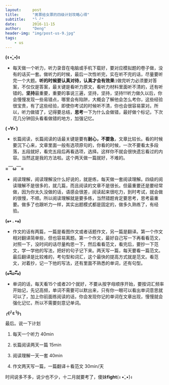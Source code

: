 ```yaml
---
layout:     post
title:      "男票给女票的四级计划攻略心得"
subtitle:   "╰_╯"
date:       2016-11-15
author:     "Deng"
header-img: "img/post-us-9.jpg"
tags:
    - us
---
```


**(ง •̀_•́)ง**

- 每天做一个听力，听力录音在电脑或手机下载好，要对应模拟题的卷子做，没有的话买一套。做听力的时候，最后一次性听完，实在听不完的话，尽量要听完一个大题。**听的时候要认真对待，认真才会有效果**:)做完听力必须要对答案，不仅仅是答案，最关键是看听力原文，看听力材料里面听不清的，还有听错的。**坚持**最重要，重要的事说三遍，坚持，坚持，坚持!!!听力做久以后，你会慢慢发现一些易错点，哪里会有陷阱，大概会了解他会怎么考你，这些经验很宝贵，有了这些经验，即使你考试的时候听不清，你也会很容易蒙对。所以，听力做错了，记得要总结，**思考**一下为什么会做错，最好做个标记，下次花几分钟回头看看做错的地方，加强记忆。

**( •̀∀•́ )**

- 长篇阅读，长篇阅读的话最关键是要有**耐心，不要急**，文章比较长。看的时候要沉下心来，文章里面一般有选项原句的，你看的时候，一次不要看太多段落，五段就好，看完五段后再看选项，选择。这样你不就会很快遗忘看过的内容。当然这是我的方法啦。这个两天做一篇就好，不难的。

**=￣ω￣=**

- 阅读理解，阅读理解没什么好说的，就是练，每天做一套阅读理解。四级的阅读理解不是很多的，就几篇，而且阅读的文章不是很长。但最重要还是要经常做，因为你太久没做的话，语感会很差，阅读起来很吃力，到时考试，就会做的很慢，不顺。所以阅读理解就是要多练，当然错题肯定要思考，思考最重要。做多了也跟听力一样，其实出题模式都是固定的，做多久熟练了，有经验。

**(๑• . •๑)**

- 作文的话有两篇，一篇是看图作文或者话题作文，另一篇是翻译。第一个作文相对翻译简单些，但也容易离题。第一个作文，最好自己写一下再看看范文，对照一下，没时间的话尽量构思一下，然后看看范文，看完后，要抄一下范文，学一学他的写法，把好的句子记下来。两天写一篇，每天要看一篇范文。最后翻译是比较难的，考句型和词汇，这个最快的提高方式就是范文。看范文，对着抄，记一下他的写法，还有里面不熟悉的单词，还有句型。

**(๑•ั็ω•็ั๑)**

- 单词的话，每天看15个或者20个就好，不要从按字母顺序开始，要按词汇频率开始记，先记高频，单词不需要可以默出来，只有你一眼可以看出单词意思就可以了，加上你前面练阅读的话，你会发现你记的单词在文章出现，慢慢就会强化记忆，所以不需要刻意记单词。

**╭(╯ε╰)╮**

最后。说一下计划


1. 每天一个听力 40min


1. 长篇阅读两天一篇 15min


1. 阅读理解一天一套 40min


1. 作文两天写一篇，一篇翻译＋看范文 30min/天

时间说多不多，说少也不少，十二月就要考了，傻妹**fight**(ง •̀_•́)ง

